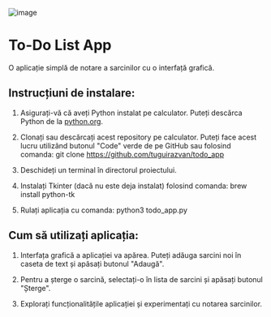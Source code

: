 ![image](https://github.com/tuguirazvan/todo_app/assets/8666554/9bc91a74-349b-42b5-944f-ef88727ebaa8)


# To-Do List App

O aplicație simplă de notare a sarcinilor cu o interfață grafică.

## Instrucțiuni de instalare:

1. Asigurați-vă că aveți Python instalat pe calculator. Puteți descărca Python de la [python.org](https://www.python.org/downloads/).

2. Clonați sau descărcați acest repository pe calculator. Puteți face acest lucru utilizând butonul "Code" verde de pe GitHub sau folosind comanda: git clone https://github.com/tuguirazvan/todo_app
 
3. Deschideți un terminal în directorul proiectului.

4. Instalați Tkinter (dacă nu este deja instalat) folosind comanda: brew install python-tk

5. Rulați aplicația cu comanda: python3 todo_app.py



## Cum să utilizați aplicația:

1. Interfața grafică a aplicației va apărea. Puteți adăuga sarcini noi în caseta de text și apăsați butonul "Adaugă".

2. Pentru a șterge o sarcină, selectați-o în lista de sarcini și apăsați butonul "Șterge".

3. Explorați funcționalitățile aplicației și experimentați cu notarea sarcinilor.
